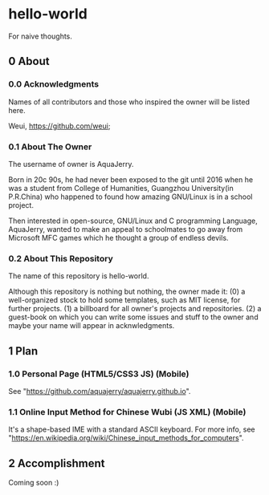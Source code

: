 # hello-world
For naive thoughts.

## 0 About

### 0.0 Acknowledgments
Names of all contributors and those who inspired the owner will be listed here.

Weui, https://github.com/weui;

### 0.1 About The Owner
The username of owner is AquaJerry.

Born in 20c 90s, he had never been exposed to the git until 2016 when he was a student from College of Humanities, Guangzhou University(in P.R.China) who happened to found how amazing GNU/Linux is in a school project. 

Then interested in open-source, GNU/Linux and C programming Language, AquaJerry, wanted to make an appeal to schoolmates to go away from Microsoft MFC games which he thought a group of endless devils.

### 0.2 About This Repository
The name of this repository is hello-world.

Although this repository is nothing but nothing, the owner made it:
  (0) a well-organized stock to hold some templates, such as MIT license, for further projects.
  (1) a billboard for all owner's projects and repositories.
  (2) a guest-book on which you can write some issues and stuff to the owner and maybe your name will appear in acknwledgments.

## 1 Plan 

### 1.0 Personal Page (HTML5/CSS3 JS) (Mobile)
See "https://github.com/aquajerry/aquajerry.github.io".

### 1.1 Online Input Method for Chinese Wubi (JS XML) (Mobile)
It's a shape-based IME with a standard ASCII keyboard.
For more info, see "https://en.wikipedia.org/wiki/Chinese_input_methods_for_computers".

## 2 Accomplishment
Coming soon :)
